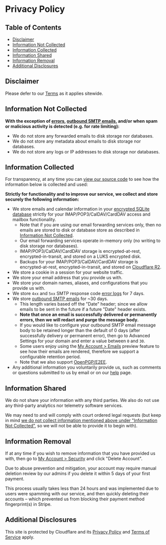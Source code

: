 # Privacy Policy


## Table of Contents

* [Disclaimer](#disclaimer)
* [Information Not Collected](#information-not-collected)
* [Information Collected](#information-collected)
* [Information Shared](#information-shared)
* [Information Removal](#information-removal)
* [Additional Disclosures](#additional-disclosures)


## Disclaimer

Please defer to our [Terms](/terms) as it applies sitewide.


## Information Not Collected

**With the exception of [errors](/faq#do-you-store-error-logs), [outbound SMTP emails](/faq#do-you-support-sending-email-with-smtp), and/or when spam or malicious activity is detected (e.g. for rate limiting):**

* We do not store any forwarded emails to disk storage nor databases.
* We do not store any metadata about emails to disk storage nor databases.
* We do not store any logs or IP addresses to disk storage nor databases.


## Information Collected

For transparency, at any time you can <a href="https://github.com/forwardemail" target="_blank" rel="noopener noreferrer">view our source code</a> to see how the information below is collected and used:

**Strictly for functionality and to improve our service, we collect and store securely the following information:**

* We store emails and calendar information in your [encrypted SQLite database](/blog/docs/best-quantum-safe-encrypted-email-service) strictly for your IMAP/POP3/CalDAV/CardDAV access and mailbox functionality.
  * Note that if you are using our email forwarding services only, then no emails are stored to disk or database store as described in [Information Not Collected](#information-not-collected).
  * Our email forwarding services operate in-memory only (no writing to disk storage nor databases).
  * IMAP/POP3/CalDAV/CardDAV storage is encrypted-at-rest, encrypted-in-transit, and stored on a LUKS encrypted disk.
  * Backups for your IMAP/POP3/CalDAV/CardDAV storage is encrypted-at-rest, encrypted-in-transit, and stored on [Cloudflare R2](https://www.cloudflare.com/developer-platform/r2/).
* We store a cookie in a session for your website traffic.
* We store your email address that you provide us with.
* We store your domain names, aliases, and configurations that you provide us with.
* We store `4xx` and `5xx` SMTP response code [error logs](/faq#do-you-store-error-logs) for 7 days.
* We store [outbound SMTP emails](/faq#do-you-support-sending-email-with-smtp) for \~30 days.
  * This length varies based off the "Date" header; since we allow emails to be sent in the future if a future "Date" header exists.
  * **Note that once an email is successfully delivered or permanently errors, then we will redact and purge the message body.**
  * If you would like to configure your outbound SMTP email message body to be retained longer than the default of 0 days (after successfully delivery or permanent error), then go to Advanced Settings for your domain and enter a value between `0` and `30`.
  * Some users enjoy using the [My Account > Emails](/my-account/emails) preview feature to see how their emails are rendered, therefore we support a configurable retention period.
  * Note that we also support [OpenPGP/E2EE](/faq#do-you-support-openpgpmime-end-to-end-encryption-e2ee-and-web-key-directory-wkd).
* Any additional information you voluntarily provide us, such as comments or questions submitted to us by email or on our <a href="/help">help</a> page.


## Information Shared

We do not share your information with any third parties.  We also do not use any third-party analytics nor telemetry software services.

We may need to and will comply with court ordered legal requests (but keep in mind [we do not collect information mentioned above under "Information Not Collected"](#information-not-collected), so we will not be able to provide it to begin with).


## Information Removal

If at any time if you wish to remove information that you have provided us with, then go to <a href="/my-account/security">My Account > Security</a> and click "Delete Account".

Due to abuse prevention and mitigation, your account may require manual deletion review by our admins if you delete it within 5 days of your first payment.

This process usually takes less than 24 hours and was implemented due to users were spamming with our service, and then quickly deleting their accounts – which prevented us from blocking their payment method fingerprint(s) in Stripe.


## Additional Disclosures

This site is protected by Cloudflare and its [Privacy Policy](https://www.cloudflare.com/privacypolicy/) and [Terms of Service](https://www.cloudflare.com/website-terms/) apply.
